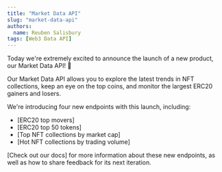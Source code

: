 ```yaml
---
title: "Market Data API"
slug: "market-data-api"
authors:
  name: Reuben Salisbury
tags: [Web3 Data API]
---
```


Today we're extremely excited to announce the launch of a new product, our Market Data API! 🚀

Our Market Data API allows you to explore the latest trends in NFT collections, keep an eye on the top coins, and monitor the largest ERC20 gainers and losers.

We're introducing four new endpoints with this launch, including:

- [ERC20 top movers]
- [ERC20 top 50 tokens]
- [Top NFT collections by market cap]
- [Hot NFT collections by trading volume]

[Check out our docs] for more information about these new endpoints, as well as how to share feedback for its next iteration.
